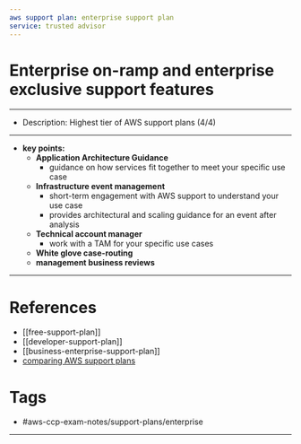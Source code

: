 ```yaml
---
aws support plan: enterprise support plan
service: trusted advisor
---
```


# Enterprise on-ramp and enterprise exclusive support features
---
- Description: Highest tier of AWS support plans (4/4)
---
- **key points:**
	- **Application Architecture Guidance** 
		- guidance on how services fit together to meet your specific use case
	- **Infrastructure event management** 
		- short-term engagement with AWS support to understand your use case
		- provides architectural and scaling guidance for an event after analysis
	- **Technical account manager** 
		- work with a TAM for your specific use cases
	- **White glove case-routing**
	- **management business reviews**
---
# References
- [[free-support-plan]]
- [[developer-support-plan]]
- [[business-enterprise-support-plan]]
- [comparing AWS support plans](https://aws.amazon.com/premiumsupport/plans/)
# Tags
- #aws-ccp-exam-notes/support-plans/enterprise 
---